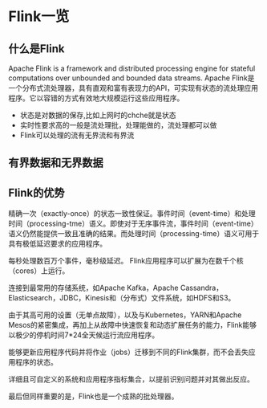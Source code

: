 # Flink一览

## 什么是Flink

Apache Flink is a framework and distributed processing engine for stateful computations over unbounded and bounded data streams. 
Apache Flink是一个分布式流处理器，具有直观和富有表现力的API，可实现有状态的流处理应用程序。它以容错的方式有效地大规模运行这些应用程序。

- 状态是对数据的保存,比如上网时的chche就是状态
- 实时性要求高的一般是流处理批，处理能做的，流处理都可以做
- Flink可以处理的流有无界流和有界流

## 有界数据和无界数据


## Flink的优势

精确一次（exactly-once）的状态一致性保证。事件时间（event-time）和处理时间（processing-tme）语义。即使对于无序事件流，事件时间（event-time）语义仍然能提供一致且准确的结果。而处理时间（processing-time）语义可用于具有极低延迟要求的应用程序。

每秒处理数百万个事件，毫秒级延迟。 Flink应用程序可以扩展为在数千个核（cores）上运行。

连接到最常用的存储系统，如Apache Kafka，Apache Cassandra，Elasticsearch，JDBC，Kinesis和（分布式）文件系统，如HDFS和S3。

由于其高可用的设置（无单点故障），以及与Kubernetes，YARN和Apache Mesos的紧密集成，再加上从故障中快速恢复和动态扩展任务的能力，Flink能够以极少的停机时间7*24全天候运行流应用程序。

能够更新应用程序代码并将作业（jobs）迁移到不同的Flink集群，而不会丢失应用程序的状态。

详细且可自定义的系统和应用程序指标集合，以提前识别问题并对其做出反应。

最后但同样重要的是，Flink也是一个成熟的批处理器。